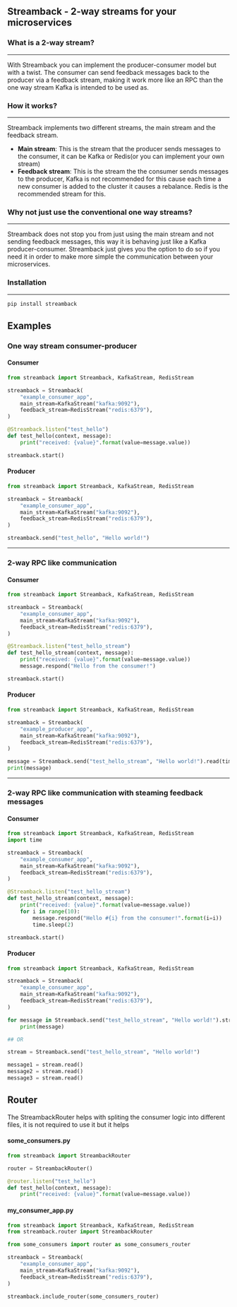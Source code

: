 ## Streamback - 2-way streams for your microservices

### What is a 2-way stream?

----

With Streamback you can implement the producer-consumer model but with a twist. The consumer can
send feedback messages back to the producer via a feedback stream, making it work more like an RPC than the one way stream Kafka is
intended to be used as.


### How it works?

----
Streamback implements two different streams, the main stream and the feedback stream.

- **Main stream**: This is the stream that the producer sends messages to the consumer, it can be Kafka or Redis(or you can
  implement your own stream)
- **Feedback stream**: This is the stream the the consumer sends messages to the producer, Kafka is not recommended for this
  cause each time a new consumer is added to the cluster it causes a rebalance. Redis is the recommended stream for
  this.


### Why not just use the conventional one way streams?

----

Streamback does not stop you from just using the main stream and not sending feedback messages, this way it is behaving just like a Kafka producer-consumer. Streamback just gives
you the option to do so if you need it in order to make more simple the communication between your microservices. 


### Installation

----

```bash
pip install streamback
```



## Examples

### One way stream consumer-producer

#### Consumer

```python
from streamback import Streamback, KafkaStream, RedisStream

streamback = Streamback(
    "example_consumer_app",
    main_stream=KafkaStream("kafka:9092"),
    feedback_stream=RedisStream("redis:6379"),
)

@Streamback.listen("test_hello")
def test_hello(context, message):
    print("received: {value}".format(value=message.value))

streamback.start()
```

#### Producer

```python
from streamback import Streamback, KafkaStream, RedisStream

streamback = Streamback(
    "example_consumer_app",
    main_stream=KafkaStream("kafka:9092"),
    feedback_stream=RedisStream("redis:6379"),
)

streamback.send("test_hello", "Hello world!")
```

----

### 2-way RPC like communication
#### Consumer

```python
from streamback import Streamback, KafkaStream, RedisStream

streamback = Streamback(
    "example_consumer_app",
    main_stream=KafkaStream("kafka:9092"),
    feedback_stream=RedisStream("redis:6379"),
)

@Streamback.listen("test_hello_stream")
def test_hello_stream(context, message):
    print("received: {value}".format(value=message.value))
    message.respond("Hello from the consumer!")

streamback.start()
```

#### Producer

```python
from streamback import Streamback, KafkaStream, RedisStream

streamback = Streamback(
    "example_producer_app",
    main_stream=KafkaStream("kafka:9092"),
    feedback_stream=RedisStream("redis:6379"),
)

message = Streamback.send("test_hello_stream", "Hello world!").read(timeout=10)
print(message)
```

---

### 2-way RPC like communication with steaming feedback messages
#### Consumer

```python
from streamback import Streamback, KafkaStream, RedisStream
import time

streamback = Streamback(
    "example_consumer_app",
    main_stream=KafkaStream("kafka:9092"),
    feedback_stream=RedisStream("redis:6379"),
)

@Streamback.listen("test_hello_stream")
def test_hello_stream(context, message):
    print("received: {value}".format(value=message.value))
    for i in range(10):
        message.respond("Hello #{i} from the consumer!".format(i=i))
        time.sleep(2)

streamback.start()
```

#### Producer

```python
from streamback import Streamback, KafkaStream, RedisStream

streamback = Streamback(
    "example_consumer_app",
    main_stream=KafkaStream("kafka:9092"),
    feedback_stream=RedisStream("redis:6379"),
)

for message in Streamback.send("test_hello_stream", "Hello world!").stream():
    print(message)

## OR

stream = Streamback.send("test_hello_stream", "Hello world!")

message1 = stream.read()
message2 = stream.read()
message3 = stream.read()
```


## Router
The StreambackRouter helps with spliting the consumer logic into different files, it is not required to use it but it helps

#### some_consumers.py
```python
from streamback import StreambackRouter

router = StreambackRouter()

@router.listen("test_hello")
def test_hello(context, message):
    print("received: {value}".format(value=message.value))
```


#### my_consumer_app.py
```python
from streamback import Streamback, KafkaStream, RedisStream
from streamback.router import StreambackRouter

from some_consumers import router as some_consumers_router

streamback = Streamback(
    "example_consumer_app",
    main_stream=KafkaStream("kafka:9092"),
    feedback_stream=RedisStream("redis:6379"),
)

streamback.include_router(some_consumers_router)
```
